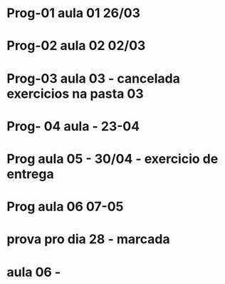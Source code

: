 # Prog-01  aula 01 26/03

# Prog-02 aula 02 02/03

# Prog-03 aula 03 - cancelada exercicios na pasta 03

# Prog- 04 aula - 23-04

# Prog aula 05 - 30/04 - exercicio de entrega

# Prog aula 06 07-05 

# prova pro dia 28 - marcada 

# aula 06 - 